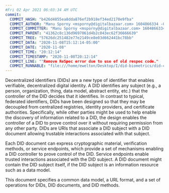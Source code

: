 ```yaml
---
#Fri 02 Apr 2021 06:03:34 AM UTC
commit:
  COMMIT_HASH: "b426d4855ea8dda876ef2b918ef34ed2170e9fba"
  COMMIT_AUTHOR: "Manu Sporny <msporny@digitalbazaar.com> 1604866334 -0500"
  COMMIT_COMMITTER: "Manu Sporny <msporny@digitalbazaar.com> 1604866334 -0500"
  COMMIT_PARENT: "41362c8c136d9697061d4b2c043ec62f36666639"
  COMMIT_TREE: "57626dc251482e77e2149ce8e03d662441bc78bb"
  COMMIT_DATA: "2020-11-08T15:12:14-05:00"
  COMMIT_DATE: "2020-11-08"
  COMMIT_TIME: "20:12:14"
  COMMIT_TIMESTAMP: "2020-11-08T20:12:14"
  COMMIT_LINE: ""Remove ReSpec error due to use of old respec code."
  COMMIT_RUNNABLE: "file:///home/ewelton/Desktop/I/did-biometrics/did-core-dataset/analysis/gitinfo/b426d4855ea8dda876ef2b918ef34ed2170e9fba/snapshot/index.html"
---
```


<section id="abstract">
<p>
<a>Decentralized identifiers</a> (DIDs) are a new type of identifier that
enables verifiable, decentralized digital identity. A <a>DID</a> identifies any
subject (e.g., a person, organization, thing, data model, abstract entity, etc.)
that the controller of the <a>DID</a> decides that it identifies. In contrast to
typical, federated identifiers, DIDs have been designed so that they may be
decoupled from centralized registries, identity providers, and certificate
authorities. Specifically, while other parties might be used to help enable the
discovery of information related to a <a>DID</a>, the design enables the
controller of a <a>DID</a> to prove control over it without requiring permission
from any other party. <a>DID</a>s are URIs that associate a <a>DID subject</a>
with a <a>DID document</a> allowing trustable interactions associated with that
subject.
    </p>
<p>
Each <a>DID document</a> can express cryptographic material, verification
methods, or <a>service endpoints</a>, which provide a set of mechanisms enabling
a <a>DID controller</a> to prove control of the <a>DID</a>. <a>Service
endpoints</a> enable trusted interactions associated with the <a>DID
subject</a>. A <a>DID document</a> might contain the <a>DID subject</a> itself,
if the <a>DID subject</a> is an information resource such as a data model.
    </p>
<p>
This document specifies a common data model, a URL format, and a set of
operations for <a>DIDs</a>, <a>DID documents</a>, and <a>DID methods</a>.
    </p>
</section>
